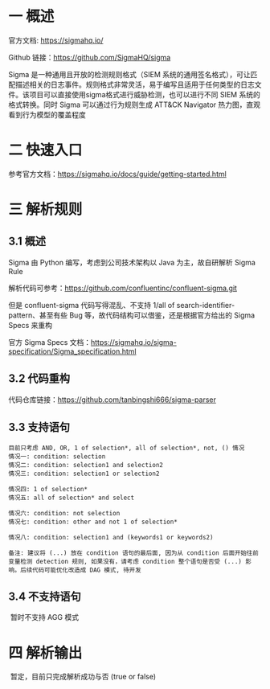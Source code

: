 # 一 概述

官方文档: https://sigmahq.io/

Github 链接：https://github.com/SigmaHQ/sigma

Sigma 是一种通用且开放的检测规则格式（SIEM 系统的通用签名格式），可让匹配描述相关的日志事件。规则格式非常灵活，易于编写且适用于任何类型的日志文件。该项目可以直接使用sigma格式进行威胁检测，也可以进行不同 SIEM 系统的格式转换。同时 Sigma 可以通过行为规则生成 ATT&CK Navigator 热力图，直观看到行为模型的覆盖程度

# 二 快速入口

参考官方文档：https://sigmahq.io/docs/guide/getting-started.html

# 三 解析规则

## 3.1 概述

Sigma 由 Python 编写，考虑到公司技术架构以 Java 为主，故自研解析 Sigma Rule

解析代码可参考：https://github.com/confluentinc/confluent-sigma.git

但是 confluent-sigma 代码写得混乱、不支持 1/all of search-identifier-pattern、甚至有些 Bug 等，故代码结构可以借鉴，还是根据官方给出的 Sigma Specs 来重构

官方 Sigma Specs 文档：https://sigmahq.io/sigma-specification/Sigma_specification.html

## 3.2 代码重构

代码仓库链接：https://github.com/tanbingshi666/sigma-parser

## 3.3 支持语句

```
目前只考虑 AND, OR, 1 of selection*, all of selection*, not, () 情况
情况一: condition: selection
情况二: condition: selection1 and selection2
情况三: condition: selection1 or selection2

情况四: 1 of selection*
情况五: all of selection* and select

情况六: condition: not selection
情况七: condition: other and not 1 of selection*

情况八: condition: selection1 and (keywords1 or keywords2)

备注: 建议将 (...) 放在 condition 语句的最后面, 因为从 condition 后面开始往前变量检测 detection 规则, 如果没有，请考虑 condition 整个语句是否受 (...) 影响。后续代码可能优化改造成 DAG 模式, 待开发
```

## 3.4 不支持语句

​	暂时不支持 AGG 模式

# 四 解析输出

​	暂定，目前只完成解析成功与否 (true or false)